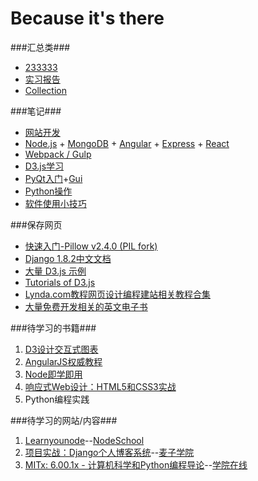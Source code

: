 Because it's there
===

###汇总类###
+ [233333](Laugh)
+ [实习报告](Report)
+ [Collection](Collection)


###笔记###
+ [网站开发](WebAll)
+ [Node.js](node) + [MongoDB](mongodb) + [Angular](angular) + [Express](express) + [React](react)
+ [Webpack / Gulp](bundle)
+ [D3.js学习](d3js)
+ [PyQt入门](PyQt)+[Gui](Gui)
+ [Python操作](Python)
+ [软件使用小技巧](Tips)



###保存网页
+ [快速入门-Pillow v2.4.0 (PIL fork)](http://pillow-cn.readthedocs.org/zh_CN/latest/handbook/tutorial.html)
+ [Django 1.8.2中文文档](http://python.usyiyi.cn/django)
+ [大量 D3.js 示例](http://www.open-open.com/lib/view/open1387100056093.html)
+ [Tutorials of D3.js](https://github.com/mbostock/d3/wiki/Tutorials)
+ [Lynda.com教程网页设计编程建站相关教程合集](http://www.jiaochengonline.com/lynda-web-training-tutorials/)
+ [大量免费开发相关的英文电子书](http://www.open-open.com/lib/view/open1387100263499.html)

###待学习的书籍###
1. [D3设计交互式图表](http://download.csdn.net/detail/qiyuexuel/8015875)
1. [AngularJS权威教程](http://download.csdn.net/detail/headays2008/8038567)
1. [Node即学即用](http://download.csdn.net/detail/laoge/7067063)
1. [响应式Web设计：HTML5和CSS3实战](http://download.csdn.net/detail/kittypennywend/9038429)
1. Python编程实践

###待学习的网站/内容###
1. [Learnyounode](https://github.com/workshopper/learnyounode)--[NodeSchool](http://nodeschool.io/)
1. [项目实战：Django个人博客系统](http://www.maiziedu.com/course/others/309-6051/)--[麦子学院](www.maiziedu.com/)
1. [MITx: 6.00.1x - 计算机科学和Python编程导论](http://www.xuetangx.com/courses/course-v1:MITx+6_00_1x+2015_T1/info)--[学院在线](http://www.xuetangx.com/)
